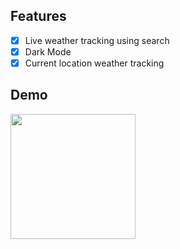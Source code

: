 ## Features

- [x] Live weather tracking using search
- [x] Dark Mode
- [x] Current location weather tracking

## Demo

<div id="header">
  <img src="https://media.giphy.com/media/v1.Y2lkPTc5MGI3NjExYW5ycDRmbWY4bHc3d3pnZjd4Z2xzODBkYmc5ZDk1MW9rcXVmdzRucyZlcD12MV9pbnRlcm5hbF9naWZfYnlfaWQmY3Q9Zw/9BE8WbflcdWuWKoSrB/giphy.gif" width="200"/>
</div>
